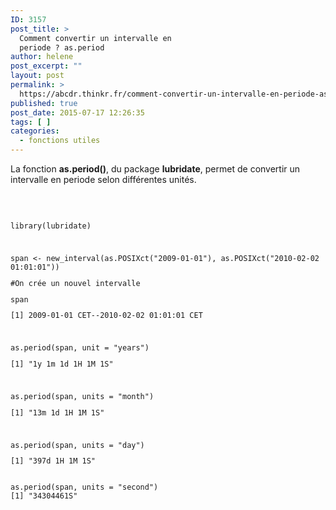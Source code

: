 ```yaml
---
ID: 3157
post_title: >
  Comment convertir un intervalle en
  periode ? as.period
author: helene
post_excerpt: ""
layout: post
permalink: >
  https://abcdr.thinkr.fr/comment-convertir-un-intervalle-en-periode-as-period/
published: true
post_date: 2015-07-17 12:26:35
tags: [ ]
categories:
  - fonctions utiles
---
```

<p>La fonction <b>as.period()</b>, du package <b>lubridate</b>, permet de convertir un intervalle en periode selon différentes unités.</p><p> </p><p> <pre><code><br />library(lubridate)</p><p> </p><p>span &lt;- new_interval(as.POSIXct("2009-01-01"), as.POSIXct("2010-02-02 01:01:01"))</p><p>#On crée un nouvel intervalle</p><p>span</p><p>[1] 2009-01-01 CET--2010-02-02 01:01:01 CET</p><p> </p><p>as.period(span, unit = "years")</p><p>[1] "1y 1m 1d 1H 1M 1S"</p><p> </p><p>as.period(span, units = "month")</p><p>[1] "13m 1d 1H 1M 1S"</p><p> </p><p>as.period(span, units = "day")</p><p>[1] "397d 1H 1M 1S"<br /><br /></p><p>as.period(span, units = "second")<br />[1] "34304461S"<br /> </code></pre>  </p><p> </p>